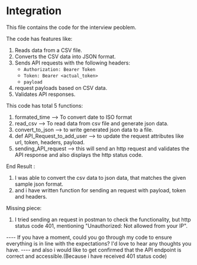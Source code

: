 # Integration

This file contains the code for the interview peoblem. 


The code has features like:
1. Reads data from a CSV file.
2. Converts the CSV data into JSON format.
3. Sends API requests with the following headers:
   - `Authorization: Bearer Token`
   - `Token: Bearer <actual_token>`
   - `payload`
4. request payloads based on CSV data.
5. Validates API responses.



This code has total 5 functions:
1. formated_time --> To convert date to ISO format
2. read_csv --> To read data from csv file and generate json data.
3. convert_to_json --> to write generated json data to a file.
4. def API_Request_to_add_user --> to update the request attributes like url, token, headers, payload.
5. sending_API_request --> this will send an http request and validates the API response and also displays the http status code.




End Result :
1. I was able to convert the csv data to json data, that matches the given sample json format.
2. and i have written function for sending an request with payload, token and headers.


Missing piece:
1. I tried sending an request in postman to check the functionality, but http status code 401, mentioning "Unauthorized: Not allowed from your IP".


----  If you have a moment, could you go through my code to ensure everything is in line with the expectations? I'd love to hear any thoughts you have.
---- and also i would like to get confirmed that the API endpoint is correct and accessible.(Because i have received 401 status code)



